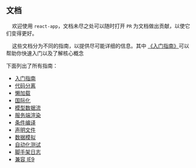 ## 文档

&nbsp;&nbsp;&nbsp;&nbsp;欢迎使用 `react-app`，文档未尽之处可以随时打开 `PR` 为文档做出贡献，以使它们变得更好。

&nbsp;&nbsp;&nbsp;&nbsp;这些文档分为不同的指南，以提供尽可能详细的信息。其中 [《入门指南》](getting-started.md)可以帮助你快速入门以及了解核心概念

下面列出了所有指南：

- [入门指南](getting-started.md)
- [代码分离](code-splitting.md)
- [懒加载](lazy-loading.md)  
- [国际化](i18n.md)
- [模型数据流](model.md)
- [服务端渲染](ssr.md)
- [条件编译](conditional-compile.md)
- [声明文件](declaration.md)
- [数据模拟](mock.md)
- [自动化测试](test.md)
- [脚手架日志](log.md)
- [兼容 IE9](IE.md)
